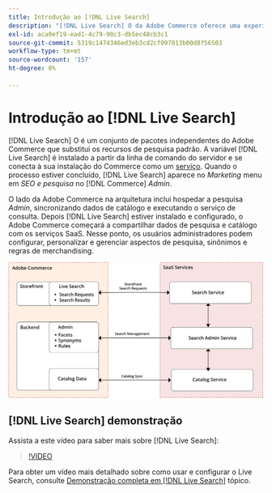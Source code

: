 ```yaml
---
title: Introdução ao [!DNL Live Search]
description: "[!DNL Live Search] O da Adobe Commerce oferece uma experiência de pesquisa ultrarrápida, relevante e intuitiva."
exl-id: aca0ef19-ead1-4c79-90c3-db5ec48cb3c1
source-git-commit: 5319c1474346ed3eb3cd2cf097813b00d8f56503
workflow-type: tm+mt
source-wordcount: '157'
ht-degree: 0%

---
```


# Introdução ao [!DNL Live Search]

[!DNL Live Search] O é um conjunto de pacotes independentes do Adobe Commerce que substitui os recursos de pesquisa padrão. A variável [!DNL Live Search] é instalado a partir da linha de comando do servidor e se conecta à sua instalação do Commerce como um [serviço](../landing/saas.md). Quando o processo estiver concluído, [!DNL Live Search] aparece no *Marketing* menu em *SEO e pesquisa* no [!DNL Commerce] *Admin*.

O lado da Adobe Commerce na arquitetura inclui hospedar a pesquisa *Admin*, sincronizando dados de catálogo e executando o serviço de consulta. Depois [!DNL Live Search] estiver instalado e configurado, o Adobe Commerce começará a compartilhar dados de pesquisa e catálogo com os serviços SaaS. Nesse ponto, os usuários administradores podem configurar, personalizar e gerenciar aspectos de pesquisa, sinônimos e regras de merchandising.

![Diagrama de arquitetura do Live Search](assets/architecture-diagram.svg)

## [!DNL Live Search] demonstração

Assista a este vídeo para saber mais sobre [!DNL Live Search]:

>[!VIDEO](https://video.tv.adobe.com/v/3418679?quality=12&learn=on)

Para obter um vídeo mais detalhado sobre como usar e configurar o Live Search, consulte [Demonstração completa em [!DNL Live Search]](https://experienceleague.adobe.com/docs/commerce-learn/tutorials/marketing/live-search-full-demonstration.html) tópico.
